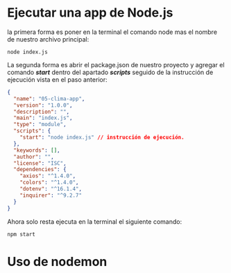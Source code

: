 # Ejecutar una app de Node.js
la primera forma es poner en la terminal el comando node mas el nombre de nuestro archivo principal: 
```
node index.js
```
La segunda forma es abrir el package.json de nuestro proyecto y agregar el comando ***start*** dentro del apartado ***scripts*** seguido de la instrucción de ejecución vista en el paso anterior:
```json
{
  "name": "05-clima-app",
  "version": "1.0.0",
  "description": "",
  "main": "index.js",
  "type": "module",
  "scripts": {
    "start": "node index.js" // instrucción de ejecución.
  },
  "keywords": [],
  "author": "",
  "license": "ISC",
  "dependencies": {
    "axios": "^1.4.0",
    "colors": "^1.4.0",
    "dotenv": "^16.1.4",
    "inquirer": "^9.2.7"
  }
}
```
Ahora solo resta ejecuta en la terminal el siguiente comando: 
```
npm start
```
# Uso de nodemon